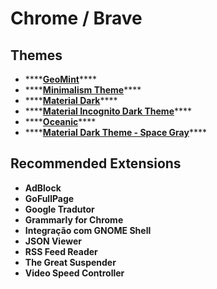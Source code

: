 # Chrome / Brave

## Themes

* \*\*\*\*[**GeoMint**](https://chrome.google.com/webstore/detail/geomint/cfanaljjeidpecfgiahmgnokedganpob?hl=pt-BR)\*\*\*\*
* \*\*\*\*[**Minimalism Theme**](https://chrome.google.com/webstore/detail/minimalism-theme/fchfbbbgcmgmoldgikaghpnjbkggbemg?hl=pt-BR)\*\*\*\*
* \*\*\*\*[**Material Dark**](https://chrome.google.com/webstore/detail/material-dark/npadhaijchjemiifipabpmeebeelbmpd?hl=pt-BR)\*\*\*\*
* \*\*\*\*[**Material Incognito Dark Theme**](https://chrome.google.com/webstore/detail/material-incognito-dark-t/ahifcnpnjgbadkjdhagpfjfkmlapfoel?hl=pt-BR)\*\*\*\*
* \*\*\*\*[**Oceanic**](https://chrome.google.com/webstore/detail/oceanic/gbbacdmgjdfajabgglpjifcedoajdimg?hl=pt-BR)\*\*\*\*
* \*\*\*\*[**Material Dark Theme - Space Gray**](https://chrome.google.com/webstore/detail/material-dark-theme-space/hkbfhddllgdpmkmmpofocllfnaeogokm?hl=pt-BR)\*\*\*\*

## Recommended Extensions

* **AdBlock**
* **GoFullPage**
* **Google Tradutor**
* **Grammarly for Chrome**
* **Integração com GNOME Shell**
* **JSON Viewer**
* **RSS Feed Reader**
* **The Great Suspender**
* **Video Speed Controller**

